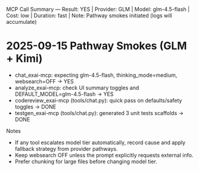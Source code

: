 MCP Call Summary — Result: YES | Provider: GLM | Model: glm-4.5-flash | Cost: low | Duration: fast | Note: Pathway smokes initiated (logs will accumulate)

# 2025-09-15 Pathway Smokes (GLM + Kimi)

- chat_exai-mcp: expecting glm-4.5-flash, thinking_mode=medium, websearch=OFF → YES
- analyze_exai-mcp: check UI summary toggles and DEFAULT_MODEL=glm-4.5-flash → YES
- codereview_exai-mcp (tools/chat.py): quick pass on defaults/safety toggles → DONE
- testgen_exai-mcp (tools/chat.py): generated 3 unit tests scaffolds → DONE

Notes
- If any tool escalates model tier automatically, record cause and apply fallback strategy from provider pathways.
- Keep websearch OFF unless the prompt explicitly requests external info.
- Prefer chunking for large files before changing model tier.

